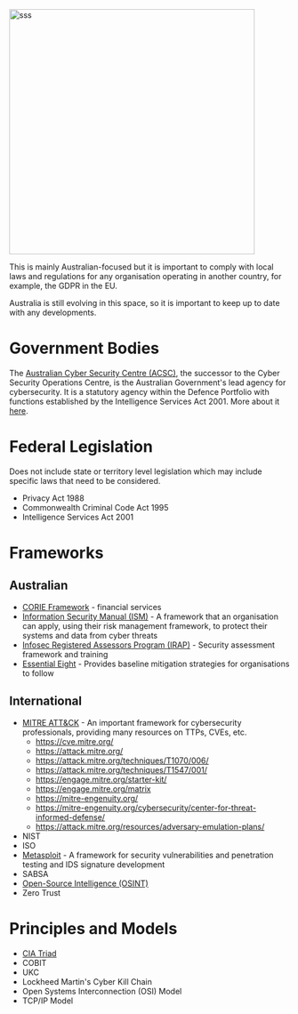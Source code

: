 <img width="441" alt="sss" src="placeholder" />

This is mainly Australian-focused but it is important to comply with local laws and regulations for any organisation operating in another country, for example, the GDPR in the EU.

Australia is still evolving in this space, so it is important to keep up to date with any developments.

# Government Bodies

The [Australian Cyber Security Centre (ACSC)](https://www.cyber.gov.au/), the successor to the Cyber Security Operations Centre, is the Australian Government's lead agency for cybersecurity. It is a statutory agency within the Defence Portfolio with functions established by the Intelligence Services Act 2001. More about it [here](https://www.asd.gov.au/about/what-we-do/cyber-security).

# Federal Legislation

Does not include state or territory level legislation which may include specific laws that need to be considered.

- Privacy Act 1988
- Commonwealth Criminal Code Act 1995
- Intelligence Services Act 2001

# Frameworks

## Australian

- [CORIE Framework](https://www.cfr.gov.au/publications/policy-statements-and-other-reports/2022/revised-corie-framework-rollout/pdf/corie-framework.pdf) - financial services
- [Information Security Manual (ISM)](https://www.cyber.gov.au/resources-business-and-government/essential-cyber-security/ism) - A framework that an organisation can apply, using their risk management framework, to protect their systems and data from cyber threats
- [Infosec Registered Assessors Program (IRAP)](https://www.cyber.gov.au/irap) - Security assessment framework and training
- [Essential Eight](https://www.cyber.gov.au/resources-business-and-government/essential-cyber-security/essential-eight) - Provides baseline mitigation strategies for organisations to follow

## International

- [MITRE ATT&CK](https://attack.mitre.org/) - An important framework for cybersecurity professionals, providing many resources on TTPs, CVEs, etc.
  - https://cve.mitre.org/
  - https://attack.mitre.org/
  - https://attack.mitre.org/techniques/T1070/006/
  - https://attack.mitre.org/techniques/T1547/001/
  - https://engage.mitre.org/starter-kit/
  - https://engage.mitre.org/matrix
  - https://mitre-engenuity.org/
  - https://mitre-engenuity.org/cybersecurity/center-for-threat-informed-defense/
  - https://attack.mitre.org/resources/adversary-emulation-plans/
- NIST
- ISO
- [Metasploit](https://docs.metasploit.com/) - A framework for security vulnerabilities and penetration testing and IDS signature development
- SABSA
- [Open-Source Intelligence (OSINT)](https://osintframework.com/)
- Zero Trust

# Principles and Models

- [CIA Triad](<https://www.techtarget.com/whatis/definition/Confidentiality-integrity-and-availability-CIA#:~:text=The%20CIA%20triad%20refers%20to,(infosec)%20within%20an%20organization>)
- COBIT
- UKC
- Lockheed Martin's Cyber Kill Chain
- Open Systems Interconnection (OSI) Model
- TCP/IP Model
